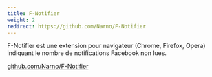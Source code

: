 ```yaml
---
title: F-Notifier
weight: 2
redirect: https://github.com/Narno/F-Notifier
---
```

F-Notifier est une extension pour navigateur (Chrome, Firefox, Opera) indiquant le nombre de notifications Facebook non lues.

[github.com/Narno/F-Notifier](https://github.com/Narno/F-Notifier)
